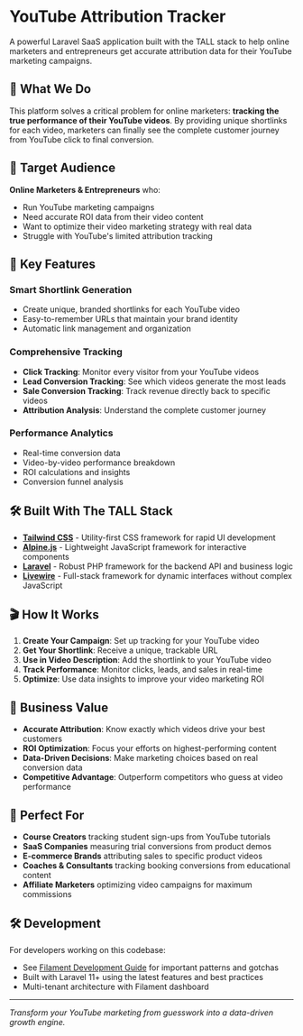 # YouTube Attribution Tracker

A powerful Laravel SaaS application built with the TALL stack to help online marketers and entrepreneurs get accurate attribution data for their YouTube marketing campaigns.

## 🎯 What We Do

This platform solves a critical problem for online marketers: **tracking the true performance of their YouTube videos**. By providing unique shortlinks for each video, marketers can finally see the complete customer journey from YouTube click to final conversion.

## 👥 Target Audience

**Online Marketers & Entrepreneurs** who:
- Run YouTube marketing campaigns
- Need accurate ROI data from their video content
- Want to optimize their video marketing strategy with real data
- Struggle with YouTube's limited attribution tracking

## 🚀 Key Features

### Smart Shortlink Generation
- Create unique, branded shortlinks for each YouTube video
- Easy-to-remember URLs that maintain your brand identity
- Automatic link management and organization

### Comprehensive Tracking
- **Click Tracking**: Monitor every visitor from your YouTube videos
- **Lead Conversion Tracking**: See which videos generate the most leads
- **Sale Conversion Tracking**: Track revenue directly back to specific videos
- **Attribution Analysis**: Understand the complete customer journey

### Performance Analytics
- Real-time conversion data
- Video-by-video performance breakdown
- ROI calculations and insights
- Conversion funnel analysis

## 🛠️ Built With The TALL Stack

- **[Tailwind CSS](https://tailwindcss.com/)** - Utility-first CSS framework for rapid UI development
- **[Alpine.js](https://alpinejs.dev/)** - Lightweight JavaScript framework for interactive components  
- **[Laravel](https://laravel.com/)** - Robust PHP framework for the backend API and business logic
- **[Livewire](https://laravel-livewire.com/)** - Full-stack framework for dynamic interfaces without complex JavaScript

## 🎬 How It Works

1. **Create Your Campaign**: Set up tracking for your YouTube video
2. **Get Your Shortlink**: Receive a unique, trackable URL
3. **Use in Video Description**: Add the shortlink to your YouTube video
4. **Track Performance**: Monitor clicks, leads, and sales in real-time
5. **Optimize**: Use data insights to improve your video marketing ROI

## 💼 Business Value

- **Accurate Attribution**: Know exactly which videos drive your best customers
- **ROI Optimization**: Focus your efforts on highest-performing content
- **Data-Driven Decisions**: Make marketing choices based on real conversion data
- **Competitive Advantage**: Outperform competitors who guess at video performance

## 🎥 Perfect For

- **Course Creators** tracking student sign-ups from YouTube tutorials
- **SaaS Companies** measuring trial conversions from product demos  
- **E-commerce Brands** attributing sales to specific product videos
- **Coaches & Consultants** tracking booking conversions from educational content
- **Affiliate Marketers** optimizing video campaigns for maximum commissions

## 🛠️ Development

For developers working on this codebase:
- See [Filament Development Guide](docs/FILAMENT_DEVELOPMENT_GUIDE.md) for important patterns and gotchas
- Built with Laravel 11+ using the latest features and best practices
- Multi-tenant architecture with Filament dashboard

---

*Transform your YouTube marketing from guesswork into a data-driven growth engine.*
